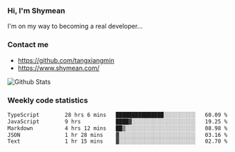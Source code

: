 ### Hi, I'm Shymean

I'm on my way to becoming a real developer...

### Contact me

- <https://github.com/tangxiangmin>
- <https://www.shymean.com/>

![Github Stats](https://github-readme-stats.vercel.app/api?username=tangxiangmin&show_icons=true&theme=dark)


###  Weekly code statistics

<!--START_SECTION:waka-->

```txt
TypeScript        28 hrs 6 mins   ███████████████░░░░░░░░░░   60.09 %
JavaScript        9 hrs           ████▓░░░░░░░░░░░░░░░░░░░░   19.25 %
Markdown          4 hrs 12 mins   ██▒░░░░░░░░░░░░░░░░░░░░░░   08.98 %
JSON              1 hr 28 mins    ▓░░░░░░░░░░░░░░░░░░░░░░░░   03.16 %
Text              1 hr 15 mins    ▓░░░░░░░░░░░░░░░░░░░░░░░░   02.70 %
```

<!--END_SECTION:waka-->